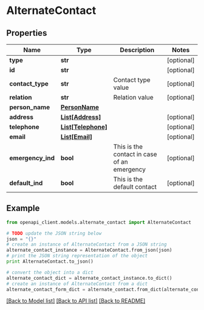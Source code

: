 # AlternateContact


## Properties
Name | Type | Description | Notes
------------ | ------------- | ------------- | -------------
**type** | **str** |  | [optional] 
**id** | **str** |  | [optional] 
**contact_type** | **str** | Contact type value | [optional] 
**relation** | **str** | Relation value | [optional] 
**person_name** | [**PersonName**](PersonName.md) |  | 
**address** | [**List[Address]**](Address.md) |  | [optional] 
**telephone** | [**List[Telephone]**](Telephone.md) |  | [optional] 
**email** | [**List[Email]**](Email.md) |  | [optional] 
**emergency_ind** | **bool** | This is the contact in case of an emergency | [optional] 
**default_ind** | **bool** | This is the default contact | [optional] 

## Example

```python
from openapi_client.models.alternate_contact import AlternateContact

# TODO update the JSON string below
json = "{}"
# create an instance of AlternateContact from a JSON string
alternate_contact_instance = AlternateContact.from_json(json)
# print the JSON string representation of the object
print AlternateContact.to_json()

# convert the object into a dict
alternate_contact_dict = alternate_contact_instance.to_dict()
# create an instance of AlternateContact from a dict
alternate_contact_form_dict = alternate_contact.from_dict(alternate_contact_dict)
```
[[Back to Model list]](../README.md#documentation-for-models) [[Back to API list]](../README.md#documentation-for-api-endpoints) [[Back to README]](../README.md)



